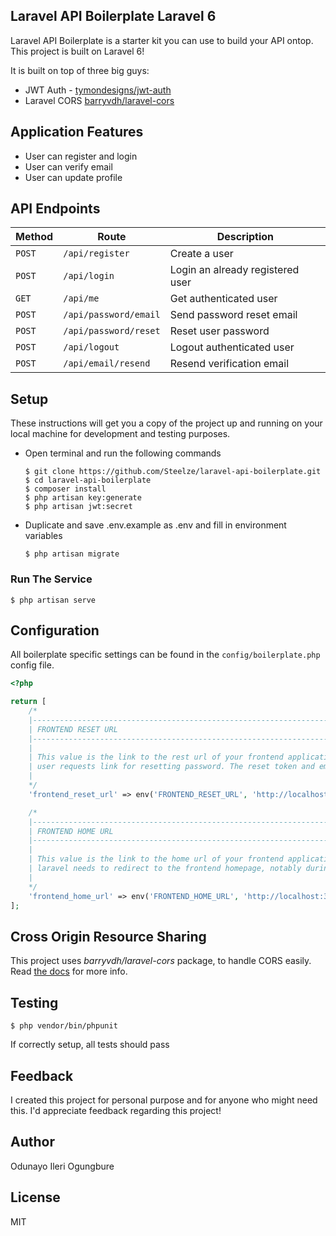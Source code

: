 ## Laravel API Boilerplate Laravel 6

Laravel API Boilerplate is a starter kit you can use to build your API ontop. This project is built on Laravel 6!

It is built on top of three big guys:

* JWT Auth - [tymondesigns/jwt-auth](https://github.com/tymondesigns/jwt-auth)
* Laravel CORS [barryvdh/laravel-cors](http://github.com/barryvdh/laravel-cors)

## Application Features
* User can register and login
* User can verify email
* User can update profile


## API Endpoints
Method | Route | Description
--- | --- | ---
`POST` | `/api/register` | Create a user
`POST` | `/api/login` | Login an already registered user
`GET` | `/api/me` | Get authenticated user
`POST` | `/api/password/email` | Send password reset email
`POST` | `/api/password/reset` | Reset user password
`POST` | `/api/logout` | Logout authenticated user
`POST` | `/api/email/resend` | Resend verification email

## Setup
These instructions will get you a copy of the project up and running on your local machine for development and testing purposes.

  - Open terminal and run the following commands
    ```
    $ git clone https://github.com/Steelze/laravel-api-boilerplate.git
    $ cd laravel-api-boilerplate
    $ composer install
    $ php artisan key:generate
    $ php artisan jwt:secret
    ```
  - Duplicate and save .env.example as .env and fill in environment variables
    ```
    $ php artisan migrate
    ```
  ### Run The Service
  ```
  $ php artisan serve
  ```

## Configuration

All boilerplate specific settings can be found in the `config/boilerplate.php` config file.

```php
<?php

return [
    /*
    |--------------------------------------------------------------------------
    | FRONTEND RESET URL
    |--------------------------------------------------------------------------
    |
    | This value is the link to the rest url of your frontend application. This value is used when a
    | user requests link for resetting password. The reset token and email will be appended to this url.
    |
    */
    'frontend_reset_url' => env('FRONTEND_RESET_URL', 'http://localhost:3000/reset'),

    /*
    |--------------------------------------------------------------------------
    | FRONTEND HOME URL
    |--------------------------------------------------------------------------
    |
    | This value is the link to the home url of your frontend application. This value is used when
    | laravel needs to redirect to the frontend homepage, notably during verification.
    |
    */
    'frontend_home_url' => env('FRONTEND_HOME_URL', 'http://localhost:3000'),
];

```
## Cross Origin Resource Sharing
This project uses _barryvdh/laravel-cors_ package, to handle CORS easily. Read <a href="https://github.com/barryvdh/laravel-cors" target="_blank">the docs</a> for more info.

## Testing
  ```
  $ php vendor/bin/phpunit
  ```
If correctly setup, all tests should pass

## Feedback

I created this project for personal purpose and for anyone who might need this. I'd appreciate feedback regarding this project!

## Author
Odunayo Ileri Ogungbure

## License
MIT
